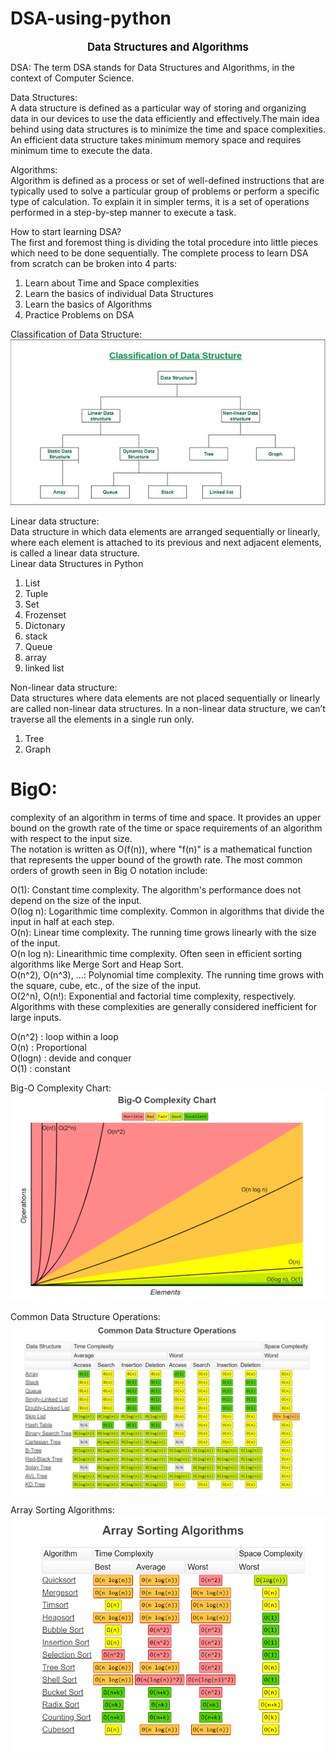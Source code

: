 # DSA-using-python
 **<p align="center">
<span style="font-size: larger;">Data Structures and Algorithms</span></p>**

DSA: The term DSA stands for Data Structures and Algorithms, in the context of Computer Science.

Data Structures:<br>
A data structure is defined as a particular way of storing and organizing data in our devices to use the data efficiently and effectively.The main idea behind using data structures is to minimize the time and space complexities. An efficient data structure takes minimum memory space and requires minimum time to execute the data.

Algorithms:<br>
Algorithm is defined as a process or set of well-defined instructions that are typically used to solve a particular group of problems or perform a specific type of calculation. To explain it in simpler terms, it is a set of operations performed in a step-by-step manner to execute a task.

How to start learning DSA?<br>
The first and foremost thing is dividing the total procedure into little pieces which need to be done sequentially.
The complete process to learn DSA from scratch can be broken into 4 parts:<br>
1.  Learn about Time and Space complexities<br>
2.  Learn the basics of individual Data Structures<br>
3.  Learn the basics of Algorithms<br>
4.  Practice Problems on DSA<br>



Classification of Data Structure:<br>
![](DataStructure.jpg)

Linear data structure:<br>
Data structure in which data elements are arranged sequentially or linearly, where each element is attached to its previous and next adjacent elements, is called a linear data structure.<br>
Linear data Structures in Python<br>
1. List
2. Tuple
3. Set
4. Frozenset
5. Dictonary
6. stack
7. Queue
8. array
9. linked list

Non-linear data structure: <br>
Data structures where data elements are not placed sequentially or linearly are called non-linear data structures. In a non-linear data structure, we can’t traverse all the elements in a single run only. 
1. Tree
2. Graph





# BigO:
 complexity of an algorithm in terms of time and space. It provides an upper bound on the growth rate of the time or space requirements of an algorithm with respect to the input size.<br>
 The notation is written as O(f(n)), where "f(n)" is a mathematical function that represents the upper bound of the growth rate. The most common orders of growth seen in Big O notation include:<br>


O(1): Constant time complexity. The algorithm's performance does not depend on the size of the input.<br>
O(log n): Logarithmic time complexity. Common in algorithms that divide the input in half at each step.<br>
O(n): Linear time complexity. The running time grows linearly with the size of the input.<br>
O(n log n): Linearithmic time complexity. Often seen in efficient sorting algorithms like Merge Sort and Heap Sort.<br>
O(n^2), O(n^3), ...: Polynomial time complexity. The running time grows with the square, cube, etc., of the size of the input.<br>
O(2^n), O(n!): Exponential and factorial time complexity, respectively. Algorithms with these complexities are generally considered inefficient for large inputs.<br>


O(n^2) : loop within a loop<br>
O(n) : Proportional <br>
O(logn) : devide and conquer<br>
O(1) : constant<br>

Big-O Complexity Chart:<br>
![](bigO.png)

Common Data Structure Operations:<br>
![](dsoperations.png)

Array Sorting Algorithms:<br>
![](arraysortalgos.png)




